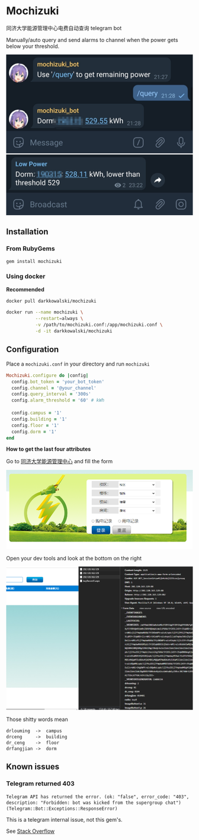 # Mochizuki

同济大学能源管理中心电费自动查询 telegram bot

Manually/auto query and send alarms to channel when the power gets below your threshold.

![3](./screenshots/3.jpg)
![4](./screenshots/4.jpg)

## Installation

### From RubyGems

```
gem install mochizuki
```

### Using docker

**Recommended**

```bash
docker pull darkkowalski/mochizuki
```

```bash
docker run --name mochizuki \
           --restart=always \
           -v /path/to/mochizuki.conf:/app/mochizuki.conf \
           -d -it darkkowalski/mochizuki
```

## Configuration

Place a `mochizuki.conf` in your directory and run `mochizuki`

```ruby
Mochizuki.configure do |config|
  config.bot_token = 'your_bot_token'
  config.channel = '@your_channel'
  config.query_interval = '300s'
  config.alarm_threshold = '60' # kWh

  config.campus = '1'
  config.building = '1'
  config.floor = '1'
  config.dorm = '1'
end
```

**How to get the last four attributes**

Go to [同济大学能源管理中心](http://202.120.163.129:88) and fill the form

![1](./screenshots/1.png)

Open your dev tools and look at the bottom on the right

![2](./screenshots/2.png)

Those shitty words mean

```
drlouming  ->  campus
drceng     ->  building
dr_ceng    ->  floor
drfangjian ->  dorm
```

## Known issues

### Telegram returned 403

```
Telegram API has returned the error. (ok: "false", error_code: "403", description: "Forbidden: bot was kicked from the supergroup chat") (Telegram::Bot::Exceptions::ResponseError)
```

This is a telegram internal issue, not this gem's.

See [Stack Overflow](https://stackoverflow.com/questions/34040277/telegram-bot-api-errors-codes-integrating-groups-and-channels)

